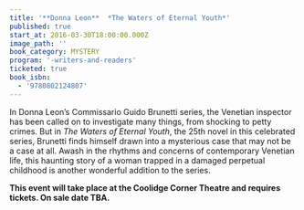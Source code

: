 ```yaml
---
title: '**Donna Leon**  *The Waters of Eternal Youth*'
published: true
start_at: 2016-03-30T18:00:00.000Z
image_path: ''
book_category: MYSTERY
program: '-writers-and-readers'
ticketed: true
book_isbn:
  - '9780802124807'
---
```


In Donna Leon’s Commissario Guido Brunetti series, the Venetian inspector has been called on to investigate many things, from shocking to petty crimes. But in *The Waters of Eternal Youth*, the 25th novel in this celebrated series, Brunetti finds himself drawn into a mysterious case that may not be a case at all. Awash in the rhythms and concerns of contemporary Venetian life, this haunting story of a woman trapped in a damaged perpetual childhood is another wonderful addition to the series.

**This event will take place at the Coolidge Corner Theatre and requires tickets. On sale date TBA.**